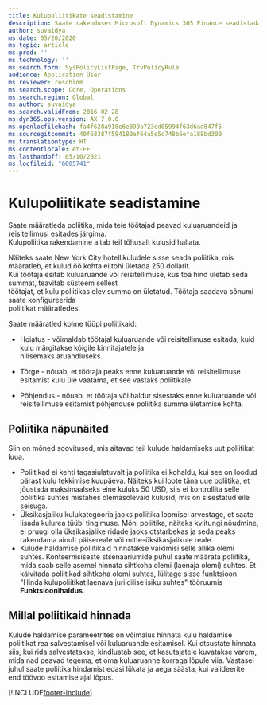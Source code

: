```yaml
---
title: Kulupoliitikate seadistamine
description: Saate rakenduses Microsoft Dynamics 365 Finance seadistada kulupoliitikad, mida teie töötajad peavad kuluaruandeid ja reisitellimusi esitades järgima.
author: suvaidya
ms.date: 05/20/2020
ms.topic: article
ms.prod: ''
ms.technology: ''
ms.search.form: SysPolicyListPage, TrvPolicyRule
audience: Application User
ms.reviewer: roschlom
ms.search.scope: Core, Operations
ms.search.region: Global
ms.author: suvaidya
ms.search.validFrom: 2016-02-28
ms.dyn365.ops.version: AX 7.0.0
ms.openlocfilehash: fa4f628a918e6e099a723ed05994f63d6ad847f5
ms.sourcegitcommit: 40f68387f594180af64a5e5c748b6efa188bd300
ms.translationtype: HT
ms.contentlocale: et-EE
ms.lasthandoff: 05/10/2021
ms.locfileid: "6005741"
---
```

# <a name="set-up-expense-policies"></a>Kulupoliitikate seadistamine

Saate määratleda poliitika, mida teie töötajad peavad kuluaruandeid ja reisitellimusi esitades järgima.         
Kulupoliitika rakendamine aitab teil tõhusalt kulusid hallata.         

Näiteks saate New York City hotellikuludele sisse seada poliitika, mis määratleb, et kulud öö kohta ei tohi ületada 250 dollarit.       
Kui töötaja esitab kuluaruande või reisitellimuse, kus toa hind ületab seda summat, teavitab süsteem sellest        
töötajat, et kulu poliitikas olev summa on ületatud. Töötaja saadava sõnumi saate konfigureerida        
poliitikat määratledes.      
        
Saate määratled kolme tüüpi poliitikaid:         
        
- Hoiatus - võimaldab töötajal kuluaruande või reisitellimuse esitada, kuid kulu märgitakse kõigile kinnitajatele ja        
  hilisemaks aruandluseks.        

- Tõrge - nõuab, et töötaja peaks enne kuluaruande või reisitellimuse esitamist kulu üle vaatama, et see vastaks poliitikale.       
 
 - Põhjendus - nõuab, et töötaja või haldur sisestaks enne kuluaruande või reisitellimuse esitamist põhjenduse poliitika summa ületamise kohta.        

## <a name="policy-tips"></a>Poliitika näpunäited
Siin on mõned soovitused, mis aitavad teil kulude haldamiseks uut poliitikat luua. 
* Poliitikad ei kehti tagasiulatuvalt ja poliitika ei kohaldu, kui see on loodud pärast kulu tekkimise kuupäeva. Näiteks kui loote täna uue poliitika, et jõustada maksimaalseks eine kuluks 50 USD, siis ei kontrollita selle poliitika suhtes mistahes olemasolevaid kulusid, mis on sisestatud eile seisuga.
* Üksikasjaliku kulukategooria jaoks poliitika loomisel arvestage, et saate lisada kulurea tüübi tingimuse. Mõni poliitika, näiteks kviitungi nõudmine, ei pruugi olla üksikasjalike ridade jaoks otstarbekas ja seda peaks rakendama ainult päisereale või mitte-üksikasjalikule reale. 
* Kulude haldamise poliitikaid hinnatakse vaikimisi selle allika olemi suhtes. Kontsernisiseste stsenaariumide puhul saate määrata poliitika, mida saab selle asemel hinnata sihtkoha olemi (laenaja olemi) suhtes. Et käivitada poliitikad sihtkoha olemi suhtes, lülitage sisse funktsioon "Hinda kulupoliitikat laenava juriidilise isiku suhtes" tööruumis **Funktsioonihaldus**.

## <a name="when-to-evaluate-policies"></a>Millal poliitikaid hinnada

Kulude haldamise parameetrites on võimalus hinnata kulu haldamise poliitikat rea salvestamisel või kuluaruande esitamisel. Kui otsustate hinnata siis, kui rida salvestatakse, kindlustab see, et kasutajatele kuvatakse varem, mida nad peavad tegema, et oma kuluaruanne korraga lõpule viia. Vastasel juhul saate poliitika hindamist edasi lükata ja aega säästa, kui valideerite end töövoo esitamise ajal lõpus.


[!INCLUDE[footer-include](../includes/footer-banner.md)]
